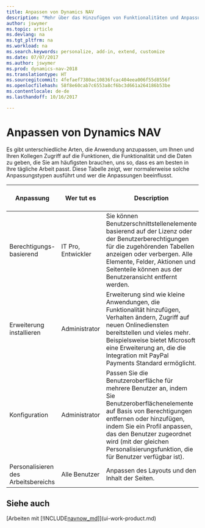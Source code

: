 ```yaml
---
title: Anpassen von Dynamics NAV
description: "Mehr über das Hinzufügen von Funktionalitäten und Anpassungen in Dynamics NAV erfahren."
author: jswymer
ms.topic: article
ms.devlang: na
ms.tgt_pltfrm: na
ms.workload: na
ms.search.keywords: personalize, add-in, extend, customize
ms.date: 07/07/2017
ms.author: jswymer
ms.prod: dynamics-nav-2018
ms.translationtype: HT
ms.sourcegitcommit: 4fefaef7380ac10836fcac404eea006f55d8556f
ms.openlocfilehash: 58f8e60cab7c6553a8cf6bc3d661a264186b53be
ms.contentlocale: de-de
ms.lasthandoff: 10/16/2017

---
```

# <a name="customizing-dynamics-nav"></a>Anpassen von Dynamics NAV
Es gibt unterschiedliche Arten, die Anwendung anzupassen, um Ihnen und Ihren Kollegen Zugriff auf die Funktionen, die Funktionalität und die Daten zu geben, die Sie am häufigsten brauchen, uns so, dass es am besten in Ihre tägliche Arbeit passt. Diese Tabelle zeigt, wer normalerweise solche Anpassungstypen ausführt und wer die Anpassungen beeinflusst.

| Anpassung   |Wer tut es|  Description  |  Wer sieht die Änderungen  |  Weitere Informationen  |
|-----------------|---|---------------|------------------------|--------------------|
|Berechtigungs-basierend|IT Pro,  Entwickler|Sie können Benutzerschnittstellenelemente basierend auf der Lizenz oder der Benutzerberechtigungen  für die zugehörenden Tabellen anzeigen oder verbergen. Alle Elemente, Felder, Aktionen und Seitenteile können aus der Benutzeransicht  entfernt werden.|Alle Benutzer in allen Mandanten.|[Entfernen von Elementen in der Benutzeroberfläche entsprechend den Berechtigungen](https://msdn.microsoft.com/en-us/dynamics-nav/removing-elements-from-the-user-interface-according-to-permissions)|
|Erweiterung installieren|Administrator|Erweiterung sind wie kleine Anwendungen, die Funktionalität hinzufügen, Verhalten ändern, Zugriff auf neuen Onlinediensten bereitstellen und vieles mehr. Beispielsweise bietet Microsoft eine Erweiterung an, die die Integration mit PayPal Payments Standard ermöglicht.|Alle Benutzer in allen Mandanten.|[Erweiterungen nutzen anpassen](ui-extensions.md)|
|Konfiguration|Administrator| Passen Sie die Benutzeroberfläche für mehrere Benutzer an, indem Sie Benutzeroberflächenelemente auf Basis von Berechtigungen entfernen oder hinzufügen, indem Sie ein Profil anpassen, das den Benutzer zugeordnet wird (mit der gleichen Personalisierungsfunktion, die für Benutzer verfügbar ist).|Alle Benutzer eines Profils. |[Konfigurieren der Benutzeroberfläche (UI) für Benutzer](admin-configure-user-interface.md)|  
|Personalisieren des Arbeitsbereichs|Alle Benutzer|Anpassen des Layouts und den Inhalt der Seiten.|Nur Benutzer.|[Personalisieren des Arbeitsbereichs](ui-personalization-overview.md)|

## <a name="see-also"></a>Siehe auch
[Arbeiten mit [!INCLUDE[navnow_md](includes/navnow_md.md)]](ui-work-product.md)  


